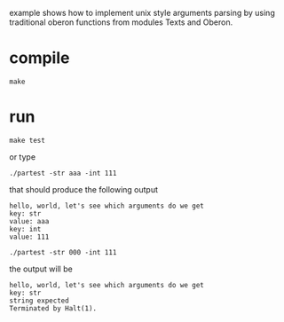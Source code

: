 
example shows how to implement unix style arguments parsing by using traditional oberon functions from modules Texts and Oberon.

compile
=======

```
make
```

run
===

```
make test
```

or type

```
./partest -str aaa -int 111
```

that should produce the following output

```
hello, world, let's see which arguments do we get
key: str
value: aaa
key: int
value: 111
```

```
./partest -str 000 -int 111
```

the output will be

```
hello, world, let's see which arguments do we get
key: str
string expected
Terminated by Halt(1).
```

